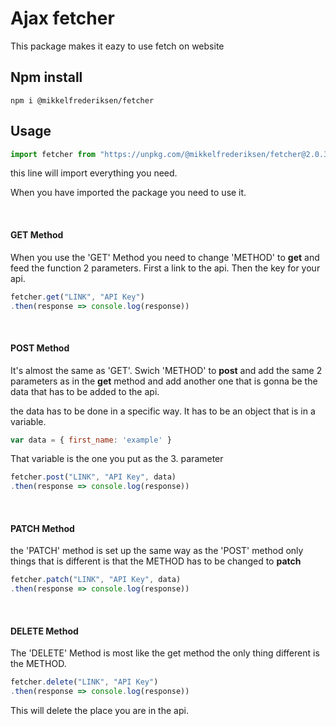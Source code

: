 # Ajax fetcher

This package makes it eazy to use fetch on website

## Npm install
```
npm i @mikkelfrederiksen/fetcher
```

## Usage

```javascript
import fetcher from "https://unpkg.com/@mikkelfrederiksen/fetcher@2.0.3/fetcher.js";
```
this line will import everything you need.

When you have imported the package you need to use it.

<br>

#### GET Method

When you use the 'GET' Method you need to change 'METHOD' to **get** and feed the function 2 parameters. First a link to the api. Then the key for your api.

```javascript
fetcher.get("LINK", "API Key")
.then(response => console.log(response))
```

<br>

#### POST Method

It's almost the same as 'GET'. Swich 'METHOD' to **post** and add the same 2 parameters as in the **get** method and add another one that is gonna be the data that has to be added to the api. 

the data has to be done in a specific way. It has to be an object that is in a variable.

```javascript
var data = { first_name: 'example' }
```

That variable is the one you put as the 3. parameter


```javascript
fetcher.post("LINK", "API Key", data)
.then(response => console.log(response))
```
<br>

#### PATCH Method

the 'PATCH' method is set up the same way as the 'POST' method only things that is different is that the METHOD has to be changed to **patch**

```javascript
fetcher.patch("LINK", "API Key", data)
.then(response => console.log(response))
```
<br>

#### DELETE Method

The 'DELETE' Method is most like the get method the only thing different is the METHOD.

```javascript
fetcher.delete("LINK", "API Key")
.then(response => console.log(response))
```
This will delete the place you are in the api.